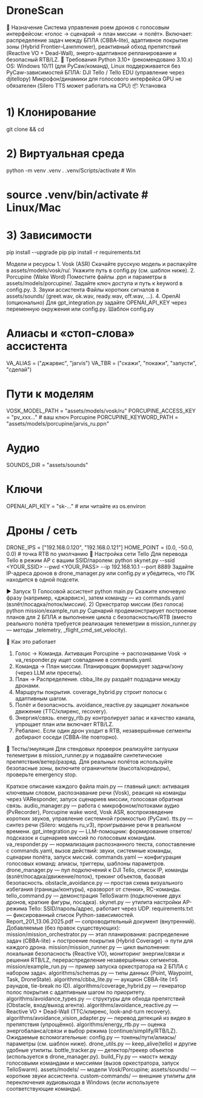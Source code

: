 # DroneScan
🚀 Назначение
Система управления роем дронов с голосовым интерфейсом: «голос → сценарий → план миссии → полёт». Включает:
    распределение задач между БПЛА (CBBA-lite),
    адаптивное покрытие зоны (Hybrid Frontier–Lawnmower),
    реактивный обход препятствий (Reactive VO + Dead-Wall),
    энерго-адаптивное репланирование и безопасный RTB/LZ.
🧩 Требования
    Python 3.10+ (рекомендовано 3.10.x)
    OS: Windows 10/11 (для PyCaw/команд), Linux поддерживается без PyCaw-зависимостей
    БПЛА: DJI Tello / Tello EDU (управление через djitellopy)
    Микрофон/динамики для голосового интерфейса
    GPU не обязателен (Silero TTS может работать на CPU)
📦 Установка
 # 1) Клонирование
  git clone <repo-url> && cd <repo>

 # 2) Виртуальная среда
  python -m venv .venv
  . .venv/Scripts/activate    # Win
  # source .venv/bin/activate # Linux/Mac

 # 3) Зависимости
  pip install --upgrade pip
  pip install -r requirements.txt
  
  Модели и ресурсы
    1. Vosk (ASR)
    Скачайте русскую модель и распакуйте в assets/models/vosk/ru/.
    Укажите путь в config.py (см. шаблон ниже).
    2. Porcupine (Wake Word)
    Поместите файлы .ppn и параметры в assets/models/porcupine/.
    Задайте ключ доступа и путь к keyword в config.py.
    3. Звуки ассистента
    Файлы коротких сигналов в assets/sounds/ (greet.wav, ok.wav, ready.wav, off.wav, …).
    4. OpenAI (опционально)
    Для gpt_integration.py задайте OPENAI_API_KEY через переменную окружения или config.py.
Шаблон config.py
  # Алиасы и «стоп-слова» ассистента
  VA_ALIAS = ("джарвис", "jarvis")
  VA_TBR = ("скажи", "покажи", "запусти", "сделай")
  
  # Пути к моделям
  VOSK_MODEL_PATH = "assets/models/vosk/ru"
  PORCUPINE_ACCESS_KEY = "pv_xxx..."         # ваш ключ Porcupine
  PORCUPINE_KEYWORD_PATH = "assets/models/porcupine/jarvis_ru.ppn"
  
  # Аудио
  SOUNDS_DIR = "assets/sounds"
  
  # Ключи
  OPENAI_API_KEY = "sk-..."                  # или читайте из os.environ
  
  # Дроны / сеть
  DRONE_IPS = ["192.168.0.120", "192.168.0.121"]
  HOME_POINT = (0.0, -50.0, 0.0)             # точка RTB по умолчанию
  📡 Настройка сети Tello
  Для перевода Tello в режим AP с вашим SSID/паролем:
  python skynet.py --ssid <YOUR_SSID> --pwd <YOUR_PASS> --ip 192.168.10.1 --port 8889
  Задайте IP-адреса дронов в drone_manager.py или config.py и убедитесь, что ПК находится в одной подсети.

▶️ Запуск
    1) Голосовой ассистент
    python main.py
    Скажите ключевую фразу (например, «джарвис»), затем команду — из commands.yaml (взлёт/посадка/поток/миссии).
    2) Оркестратор миссии (без голоса)
    python mission/example_run.py
    Сценарий продемонстрирует построение планов для 2 БПЛА и выполнение цикла с безопасностью/RTB (вместо реального полёта требуется реализация телеметрии в mission_runner.py — методы _telemetry, _flight_cmd_set_velocity).

🧠 Как это работает
  1.   Голос → Команда. Активация Porcupine → распознавание Vosk → va_responder.py ищет совпадение в commands.yaml.
  2.   Команда → План миссии. Планировщик формирует задачи/зону (через LLM или пресеты).
  3.   План → Распределение. cbba_lite.py раздаёт подзадачи между дронами.
  4.   Маршруты покрытия. coverage_hybrid.py строит полосы с адаптивным шагом.
  5.   Полёт и безопасность. avoidance_reactive.py защищает локальное движение (TTC/клиренс, recovery).
  6.   Энергия/связь. energy_rtb.py контролирует запас и качество канала, упрощает план или включает RTB/LZ.
  7.   Ребаланс. Если один дрон уходит в RTB, незавершённые сегменты добирают соседи (CBBA-lite повторно).

🧪 Тесты/эмуляция
  Для стендовых проверок реализуйте заглушки телеметрии в mission_runner.py и подавайте синтетические препятствия/ветер/разряд.
  Для реальных полётов используйте безопасные зоны, включите ограничители (высота/коридоры), проверьте emergency stop.

Краткое описание каждого файла
  main.py — главный цикл: активация ключевым словом, распознавание речи (Vosk), реакция на команды через VAResponder, запуск сценариев миссии, голосовая обратная связь.
  audio_manager.py — работа с микрофоном/потоками аудио (PvRecorder), Porcupine wake word, Vosk ASR, воспроизведение коротких звуков, управление системной громкостью (PyCaw).
  tts.py — синтез речи (Silero: модель ru_v3), проигрывание речи в реальном времени.
  gpt_integration.py — LLM-помощник: формирование ответов/подсказок и сценариев миссий по голосовым командам.
  va_responder.py — нормализация распознанного текста, сопоставление с commands.yaml, вызов действий: звуки, системные команды, сценарии полёта, запуск миссий.
  commands.yaml — конфигурация голосовых команд: алиасы, триггеры, шаблоны параметров.
  drone_manager.py — пул подключений к DJI Tello, список IP, команды (взлёт/посадка/движение/поток), трекинг объектов, базовая безопасность.
  obstacle_avoidance.py — простая схема визуального избегания (границы/контуры), «разворот от стенки», RC-команды.
  tello_command.py — демонстрация TelloSwarm (подключение двух дронов, краткие фигуры, посадка).
  skynet.py — утилита настройки AP-режима Tello: SSID/пароль/адрес, работает через UDP.
  requirements.txt — фиксированный список Python-зависимостей.
  Report_201_13.06.2025.pdf — сопроводительный документ (внутренний).
 Добавляемые (без правок существующих):
  mission/mission_orchestrator.py — этап планирования: распределение задач (CBBA-lite) + построение покрытия (Hybrid Coverage) → пути для каждого дрона.
  mission/mission_runner.py — цикл выполнения: локальная безопасность (Reactive VO), мониторинг энергии/связи и решения RTB/LZ, перераспределение незавершённых сегментов.
  mission/example_run.py — пример запуска оркестратора на 2 БПЛА с набором задач.
  algorithms/schemas.py — типы данных (Point, Waypoint, Task, DroneState).
  algorithms/cbba_lite.py — аукцион CBBA-lite (≤5 раундов, tie-break по ID).
  algorithms/coverage_hybrid.py — генератор полос покрытия с адаптивным шагом по приоритету.
  algorithms/avoidance_types.py — структуры для обхода препятствий (Obstacle, вход/выход агента).
  algorithms/avoidance_reactive.py — Reactive VO + Dead-Wall (TTC/клиренс, look-and-turn recovery).
  algorithms/avoidance_vision_adapter.py — перевод детекций из видео в препятствия (упрощённо).
  algorithms/energy_rtb.py — оценка энергобаланса/связи и выбор режима (continue/simplify/RTB/LZ).
 Ожидаемые вспомогательные:
  config.py — токены/пути/алиасы/параметры (см. шаблон ниже).
  drone_utils.py — keep_alive(tello) и другие удобные утилиты.
  bottle_tracker.py — детектор/трекер объектов (используется в drone_manager.py).
  build_Fly.py — «мост» между голосовыми командами и миссиями (вызов оркестратора, запуск TelloSwarm).
  assets/models/ — модели Vosk/Porcupine; assets/sounds/ — короткие звуки ассистента.
  custom-commands/ — внешние утилиты для переключения аудиовыхода в Windows (если используете соответствующие команды).

